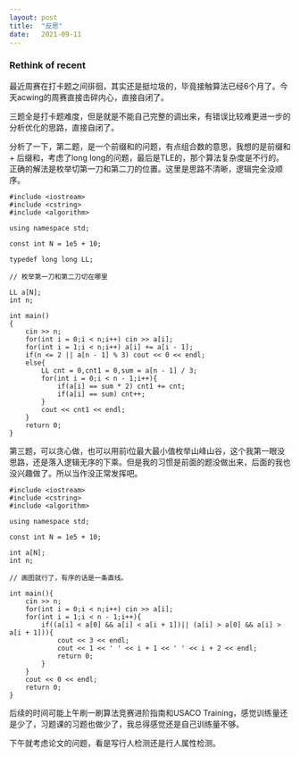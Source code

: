 ```yaml
---
layout: post
title:  "反思"
date:   2021-09-11
---
```


### Rethink of recent

最近周赛在打卡题之间徘徊，其实还是挺垃圾的，毕竟接触算法已经6个月了。今天acwing的周赛直接击碎内心，直接自闭了。

三题全是打卡题难度，但是就是不能自己完整的调出来，有错误比较难更进一步的分析优化的思路，直接自闭了。

分析了一下，第二题，是一个前缀和的问题，有点组合数的意思，我想的是前缀和 + 后缀和，考虑了long long的问题，最后是TLE的，那个算法复杂度是不行的。正确的解法是枚举切第一刀和第二刀的位置。这里是思路不清晰，逻辑完全没顺序。

```
#include <iostream>
#include <cstring>
#include <algorithm>

using namespace std;

const int N = 1e5 + 10;

typedef long long LL;

// 枚举第一刀和第二刀切在哪里

LL a[N];
int n;

int main()
{
    cin >> n;
    for(int i = 0;i < n;i++) cin >> a[i];
    for(int i = 1;i < n;i++) a[i] += a[i - 1];
    if(n <= 2 || a[n - 1] % 3) cout << 0 << endl;
    else{
        LL cnt = 0,cnt1 = 0,sum = a[n - 1] / 3;
        for(int i = 0;i < n - 1;i++){
            if(a[i] == sum * 2) cnt1 += cnt;    
            if(a[i] == sum) cnt++;
        }
        cout << cnt1 << endl;
    }
    return 0;
}
```



第三题，可以贪心做，也可以用前i位最大最小值枚举山峰山谷，这个我第一眼没思路，还是落入逻辑无序的下乘。但是我的习惯是前面的题没做出来，后面的我也没兴趣做了。所以当作没正常发挥吧。

```
#include <iostream>
#include <cstring>
#include <algorithm>

using namespace std;

const int N = 1e5 + 10;

int a[N];
int n;

// 画图就行了，有序的话是一条直线。

int main(){
    cin >> n;
    for(int i = 0;i < n;i++) cin >> a[i];
    for(int i = 1;i < n - 1;i++){
        if((a[i] < a[0] && a[i] < a[i + 1])|| (a[i] > a[0] && a[i] > a[i + 1])){
            cout << 3 << endl;
            cout << 1 << ' ' << i + 1 << ' ' << i + 2 << endl;
            return 0;
        }
    }
    cout << 0 << endl;
    return 0;
}
```



后续的时间可能上午刷一刷算法竞赛进阶指南和USACO Training，感觉训练量还是少了，习题课的习题也做少了，我总得感觉还是自己训练量不够。

下午就考虑论文的问题，看是写行人检测还是行人属性检测。

